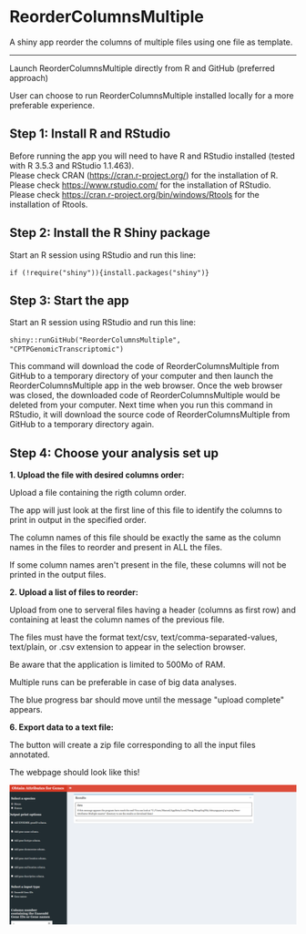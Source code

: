 ReorderColumnsMultiple
========
A shiny app reorder the columns of multiple files using one file as template.

*****

Launch ReorderColumnsMultiple directly from R and GitHub (preferred approach)

User can choose to run ReorderColumnsMultiple installed locally for a more preferable experience.

## Step 1: Install R and RStudio

Before running the app you will need to have R and RStudio installed (tested with R 3.5.3 and RStudio 1.1.463).  
Please check CRAN (<a href="https://cran.r-project.org/" target="_blank">https://cran.r-project.org/</a>) for the installation of R.  
Please check <a href="https://www.rstudio.com/" target="_blank">https://www.rstudio.com/</a> for the installation of RStudio. 
Please check <a href="https://cran.r-project.org/bin/windows/Rtools/" target="_blank">https://cran.r-project.org/bin/windows/Rtools</a> for the installation of Rtools.

## Step 2: Install the R Shiny package

Start an R session using RStudio and run this line:  
```
if (!require("shiny")){install.packages("shiny")}
```

## Step 3: Start the app  

Start an R session using RStudio and run this line:  
```
shiny::runGitHub("ReorderColumnsMultiple", "CPTPGenomicTranscriptomic")
```
This command will download the code of ReorderColumnsMultiple from GitHub to a temporary directory of your computer and then launch the ReorderColumnsMultiple app in the web browser. Once the web browser was closed, the downloaded code of ReorderColumnsMultiple would be deleted from your computer. Next time when you run this command in RStudio, it will download the source code of ReorderColumnsMultiple from GitHub to a temporary directory again. 

## Step 4: Choose your analysis set up  

**1. Upload the file with desired columns order:**

Upload a file containing the rigth column order.

The app will just look at the first line of this file to identify the columns to print in output in the specified order.

The column names of this file should be exactly the same as the column names in the files to reorder and present in ALL the files.

If some column names aren't present in the file, these columns will not be printed in the output files.

**2. Upload a list of files to reorder:**

Upload from one to serveral files having a header (columns as first row) and containing at least the column names of the previous file.

The files must have the format text/csv, text/comma-separated-values, text/plain, or .csv extension to appear in the selection browser.

Be aware that the application is limited to 500Mo of RAM.

Multiple runs can be preferable in case of big data analyses.

The blue progress bar should move until the message \"upload complete\" appears.


**6. Export data to a text file:**

The button will create a zip file corresponding to all the input files annotated.

The webpage should look like this!

![alt text](https://github.com/CPTPGenomicTranscriptomic/Gene-Attributes-Multiple/blob/master/Gene-Attributes-Multiple_interface.png)
